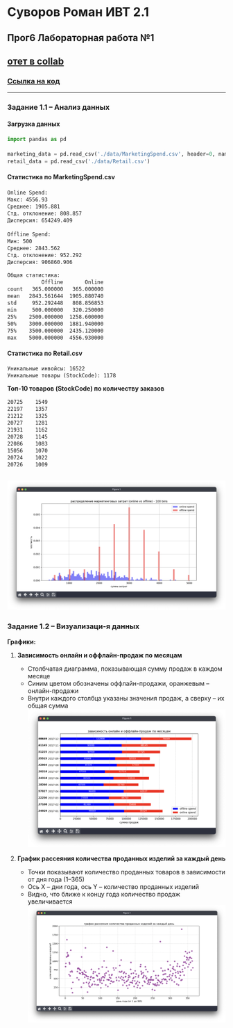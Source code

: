 # Суворов Роман ИВТ 2.1

## Прог6 Лабораторная работа №1

## [отет в collab](./report.ipynb)
### [Ссылка на код](./code)


---

### Задание 1.1 – Анализ данных

#### Загрузка данных

```python
import pandas as pd

marketing_data = pd.read_csv('./data/MarketingSpend.csv', header=0, names=['Date', 'Offline', 'Online'])
retail_data = pd.read_csv('./data/Retail.csv')
```

#### Статистика по **MarketingSpend.csv**

```text
Online Spend:
Макс: 4556.93  
Среднее: 1905.881  
Стд. отклонение: 808.857  
Дисперсия: 654249.409  

Offline Spend:
Мин: 500  
Среднее: 2843.562  
Стд. отклонение: 952.292  
Дисперсия: 906860.906  
```

```text
Общая статистика:
           Offline       Online
count   365.000000   365.000000
mean   2843.561644  1905.880740
std     952.292448   808.856853
min     500.000000   320.250000
25%    2500.000000  1258.600000
50%    3000.000000  1881.940000
75%    3500.000000  2435.120000
max    5000.000000  4556.930000
```

#### Статистика по **Retail.csv**

```text
Уникальные инвойсы: 16522  
Уникальные товары (StockCode): 1178  
```

**Топ-10 товаров (StockCode) по количеству заказов**

```text
20725    1549  
22197    1357  
21212    1325  
20727    1281  
21931    1162  
20728    1145  
22086    1083  
15056    1070  
20724    1022  
20726    1009  
```

![](images/imagereadme.png)
---

### Задание 1.2 – Визуализаци-я данных

**Графики:** 

1. **Зависимость онлайн и оффлайн-продаж по месяцам**
    
    - Столбчатая диаграмма, показывающая сумму продаж в каждом месяце
    - Синим цветом обозначены оффлайн-продажи, оранжевым – онлайн-продажи
    - Внутри каждого столбца указаны значения продаж, а сверху – их общая сумма
![](images/imagereadme-2.png)
2. **График рассеяния количества проданных изделий за каждый день**
    
    - Точки показывают количество проданных товаров в зависимости от дня года (1–365)
    - Ось X – дни года, ось Y – количество проданных изделий
    - Видно, что ближе к концу года количество продаж увеличивается
![](images/imagereadme-3.png)